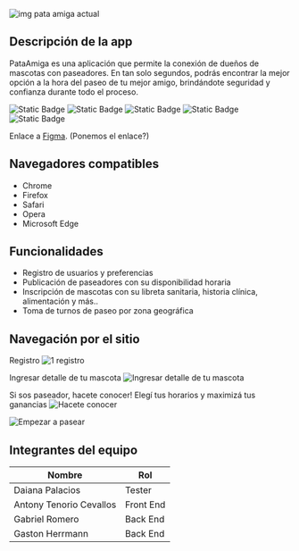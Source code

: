 
 
![img pata amiga actual](https://github.com/user-attachments/assets/8f0d35f8-b353-4261-b12e-8080d58f9611)



## Descripción de la app
PataAmiga es una aplicación que permite la conexión de dueños de mascotas con paseadores. En tan solo segundos, podrás encontrar la mejor opción a la hora del paseo de tu mejor amigo, brindándote seguridad y confianza durante todo el proceso.

![Static Badge](https://img.shields.io/badge/java-21-green)
![Static Badge](https://img.shields.io/badge/react-xxx-blue)
![Static Badge](https://img.shields.io/badge/MySQL-v8.0-orange)
![Static Badge](https://img.shields.io/badge/SpringBoot%203-yellow)
![Static Badge](https://img.shields.io/badge/Postman-skyblue)

Enlace a [Figma](https://www.figma.com/design/vVFzGqtR9Hd2couJYpdj2J/Plataforma-de-Cuidado-de-Mascotas?node-id=54-680&node-type=frame&t=s01E6MxgPQEzE9PZ-0).  (Ponemos el enlace?)

##  Navegadores compatibles

- Chrome
- Firefox
- Safari
- Opera
- Microsoft Edge

## Funcionalidades

- Registro de usuarios y preferencias
- Publicación de paseadores con su disponibilidad horaria
- Inscripción de mascotas con su libreta sanitaria, historia clínica, alimentación y más..
- Toma de turnos de paseo por zona geográfica

## Navegación por el sitio

Registro
![1 registro](https://github.com/user-attachments/assets/30dbba21-646e-4585-8c0d-9284bd283fd4)

 Ingresar detalle de tu mascota
![Ingresar detalle de tu mascota](https://github.com/user-attachments/assets/8843082c-0e16-46b9-a1ae-dd1ba1bfe801)

 Si sos paseador, hacete conocer! Elegí tus horarios y maximizá tus ganancias
![Hacete conocer](https://github.com/user-attachments/assets/d03882dc-8c10-46ef-af61-a90f7ac8ed2d)

![Empezar a pasear](https://github.com/user-attachments/assets/6f88b95e-4420-44a3-9a87-1d48273b1b0c)

## Integrantes del equipo

| Nombre                   | Rol | 
| -----------              | ----------- |
| Daiana Palacios          | Tester       |
| Antony Tenorio Cevallos   | Front End       |
| Gabriel Romero           | Back End     |
| Gaston Herrmann  | Back End       |


